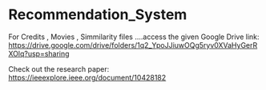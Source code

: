 # Recommendation_System
For Credits , Movies , Simmilarity files ....access the given Google Drive link:
https://drive.google.com/drive/folders/1q2_YpoJJiuwOQg5ryv0XVaHyGerRXOlq?usp=sharing

Check out the research paper:
https://ieeexplore.ieee.org/document/10428182
